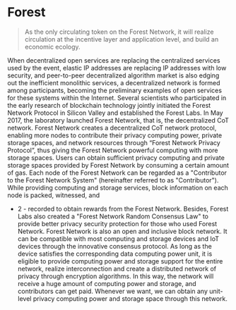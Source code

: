 # Forest

> As the only circulating token on the Forest Network, it will realize circulation at the incentive layer and application level, and build an economic ecology.

When decentralized open services are replacing the centralized
services used by the event, elastic IP addresses are replacing IP
addresses with low security, and peer-to-peer decentralized algorithm
market is also edging out the inefficient monolithic services, a
decentralized network is formed among participants, becoming the
preliminary examples of open services for these systems within the
Internet. Several scientists who participated in the early research of
blockchain technology jointly initiated the Forest Network Protocol in
Silicon Valley and established the Forest Labs. In May 2017, the
laboratory launched Forest Network, that is, the decentralized CoT
network. Forest Network creates a decentralized CoT network protocol, enabling
more nodes to contribute their privacy computing power, private
storage spaces, and network resources through “Forest Network Privacy
Protocol”, thus giving the Forest Network powerful computing with more
storage spaces. Users can obtain sufficient privacy computing and
private storage spaces provided by Forest Network by consuming a
certain amount of gas. Each node of the Forest Network can be
regarded as a "Contributor to the Forest Network System" (hereinafter
referred to as "Contributor"). While providing computing and storage
services, block information on each node is packed, witnessed, and
- 2 -
recorded to obtain rewards from the Forest Network. Besides, Forest
Labs also created a "Forest Network Random Consensus Law" to
provide better privacy security protection for those who used Forest
Network. Forest Network is also an open and inclusive block network. It can be
compatible with most computing and storage devices and IoT devices
through the innovative consensus protocol. As long as the device
satisfies the corresponding data computing power unit, it is eligible to
provide computing power and storage support for the entire network, realize interconnection and create a distributed network of privacy
through encryption algorithms. In this way, the network will receive a
huge amount of computing power and storage, and contributors can
get paid. Whenever we want, we can obtain any unit-level privacy
computing power and storage space through this network.

